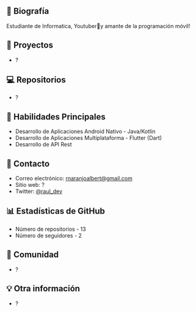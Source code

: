 ## 📝 Biografía
Estudiante de Informatica, Youtuber🎥y amante de la programación móvil!

## 🚀 Proyectos
- ?

## 💻 Repositorios
- ?

## 🔧 Habilidades Principales
- Desarrollo de Aplicaciones Android Nativo - Java/Kotlin
- Desarrollo de Aplicaciones Multiplataforma - Flutter (Dart)
- Desarrollo de API Rest

## 💬 Contacto
- Correo electrónico: rnaranjoalbert@gmail.com
- Sitio web: ?
- Twitter: [@raul_dev](https://twitter.com/raul_uci)

## 📊 Estadísticas de GitHub
- Número de repositorios - 13
- Número de seguidores - 2

## 💬 Comunidad
- ?

## 💡 Otra información
- ?
